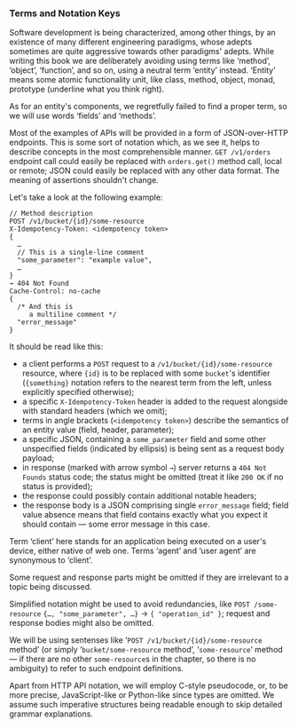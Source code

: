 ### Terms and Notation Keys

Software development is being characterized, among other things, by an existence of many different engineering paradigms, whose adepts sometimes are quite aggressive towards other paradigms' adepts. While writing this book we are deliberately avoiding using terms like ‘method’, ‘object’, ‘function’, and so on, using a neutral term ‘entity’ instead. ‘Entity’ means some atomic functionality unit, like class, method, object, monad, prototype (underline what you think right).

As for an entity's components, we regretfully failed to find a proper term, so we will use words ‘fields’ and ‘methods’.

Most of the examples of APIs will be provided in a form of JSON-over-HTTP endpoints. This is some sort of notation which, as we see it, helps to describe concepts in the most comprehensible manner. `GET /v1/orders` endpoint call could easily be replaced with `orders.get()` method call, local or remote; JSON could easily be replaced with any other data format. The meaning of assertions shouldn't change.

Let's take a look at the following example:

```
// Method description
POST /v1/bucket/{id}/some-resource
X-Idempotency-Token: <idempotency token>
{
  …
  // This is a single-line comment
  "some_parameter": "example value",
  …
}
→ 404 Not Found
Cache-Control: no-cache
{
  /* And this is
     a multiline comment */
  "error_message"
}
```

It should be read like this:
  * a client performs a `POST` request to a `/v1/bucket/{id}/some-resource` resource, where `{id}` is to be replaced with some `bucket`'s identifier (`{something}` notation refers to the nearest term from the left, unless explicitly specified otherwise);
  * a specific `X-Idempotency-Token` header is added to the request alongside with standard headers (which we omit);
  * terms in angle brackets (`<idempotency token>`) describe the semantics of an entity value (field, header, parameter);
  * a specific JSON, containing a `some_parameter` field and some other unspecified fields (indicated by ellipsis) is being sent as a request body payload;
  * in response (marked with arrow symbol `→`) server returns a `404 Not Founds` status code; the status might be omitted (treat it like `200 OK` if no status is provided);
  * the response could possibly contain additional notable headers;
  * the response body is a JSON comprising single `error_message` field; field value absence means that field contains exactly what you expect it should contain — some error message in this case.

Term ‘client’ here stands for an application being executed on a user's device, either native of web one. Terms ‘agent’ and ‘user agent’ are synonymous to ‘client’.

Some request and response parts might be omitted if they are irrelevant to a topic being discussed.

Simplified notation might be used to avoid redundancies, like `POST /some-resource` `{…, "some_parameter", …}` → `{ "operation_id" }`; request and response bodies might also be omitted.

We will be using sentenses like ‘`POST /v1/bucket/{id}/some-resource` method’ (or simply ‘`bucket/some-resource` method’, ‘`some-resource`’ method — if there are no other `some-resource`s in the chapter, so there is no ambiguity) to refer to such endpoint definitions.

Apart from HTTP API notation, we will employ C-style pseudocode, or, to be more precise, JavaScript-like or Python-like since types are omitted. We assume such imperative structures being readable enough to skip detailed grammar explanations.
